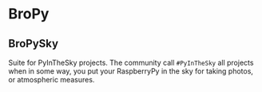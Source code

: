 # BroPy

## BroPySky
Suite for PyInTheSky projects.
The community call `#PyInTheSky` all projects when in some way, you put your RaspberryPy in the sky for taking photos, or atmospheric measures.
